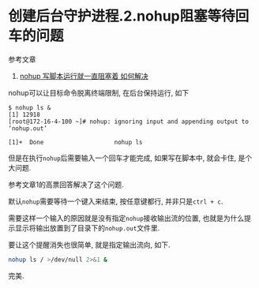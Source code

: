 # 创建后台守护进程.2.nohup阻塞等待回车的问题

参考文章

1. [nohup 写脚本运行就一直阻塞着 如何解决](https://segmentfault.com/q/1010000010018238/)

nohup可以让目标命令脱离终端限制, 在后台保持运行, 如下

```log
$ nohup ls &
[1] 12918
[root@172-16-4-100 ~]# nohup: ignoring input and appending output to ‘nohup.out’

[1]+  Done                    nohup ls
```

但是在执行`nohup`后需要输入一个回车才能完成, 如果写在脚本中, 就会卡住, 是个大问题.

参考文章1的高票回答解决了这个问题.

默认`nohup`需要等待一个键入来结束, 按任意键都行, 并非只是`ctrl + c`. 

需要这样一个输入的原因就是没有指定`nohup`接收输出流的位置, 也就是为什么提示显示将输出放置到了目录下的`nohup.out`文件里. 

要让这个提醒消失也很简单, 就是指定输出流向, 如下.

```bash
nohup ls / >/dev/null 2>&1 &
```

完美. 
